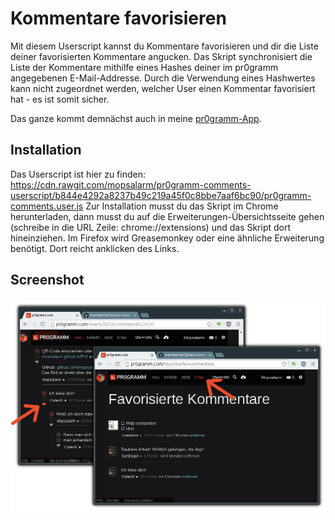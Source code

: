 # Kommentare favorisieren

Mit diesem Userscript kannst du Kommentare favorisieren und dir die Liste
deiner favorisierten Kommentare angucken. Das Skript synchronisiert die
Liste der Kommentare mithilfe eines Hashes deiner im pr0gramm angegebenen
E-Mail-Addresse. Durch die Verwendung eines Hashwertes kann nicht zugeordnet
werden, welcher User einen Kommentar favorisiert hat - es ist somit sicher.

Das ganze kommt demnächst auch in meine [pr0gramm-App](https://mopsalarm.github.io/Pr0).

## Installation

Das Userscript ist hier zu finden: https://cdn.rawgit.com/mopsalarm/pr0gramm-comments-userscript/b844e4292a8237b49c219a45f0c8bbe7aaf6bc90/pr0gramm-comments.user.js
Zur Installation musst du das Skript im Chrome herunterladen, dann musst
du auf die Erweiterungen-Übersichtsseite gehen (schreibe in die URL Zeile: chrome://extensions)
und das Skript dort hineinziehen. Im Firefox wird Greasemonkey oder eine ähnliche
Erweiterung benötigt. Dort reicht anklicken des Links.

## Screenshot
![Screenshot](screenshot.png)
